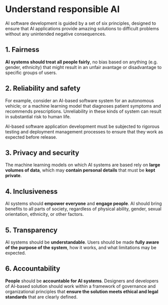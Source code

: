 # Understand responsible AI

AI software development is guided by a set of six principles, designed to ensure that AI applications provide amazing solutions to difficult problems without any unintended negative consequences.

## 1. Fairness

**AI systems should treat all people fairly**, no bias based on anything (e.g. gender, ethnicity) that might result in an unfair avantage or disadvantage to specific groups of users.

## 2. Reliability and safety

For example, consider an AI-based software system for an autonomous vehicle; or a machine learning model that diagnoses patient symptoms and recommends prescriptions. Unreliability in these kinds of system can result in substantial risk to human life.

AI-based software application development must be subjected to rigorous testing and deployment management processes to ensure that they work as expected before release.

## 3. Privacy and security

The machine learning models on which AI systems are based rely on **large volumes of data**, which may **contain personal details** that must be **kept private**.

## 4. Inclusiveness

AI systems should **empower everyone** and **engage people**. AI should bring benefits to all parts of society, regardless of physical ability, gender, sexual orientation, ethnicity, or other factors.

## 5. Transparency

AI systems should be **understandable**. Users should be made **fully aware of the purpose of the system**, how it works, and what limitations may be expected.

## 6. Accountability

**People** should be **accountable for AI systems**. Designers and developers of AI-based solution should work within a framework of governance and organizational principles that **ensure the solution meets ethical and legal standards** that are clearly defined.
